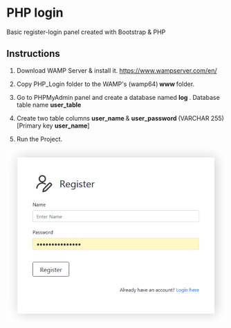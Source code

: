 # PHP login

Basic register-login panel created with Bootstrap &amp; PHP  

<h2>Instructions</h2>

1. Download WAMP Server & install it. <a href="https://www.wampserver.com/en/">https://www.wampserver.com/en/</a>

2. Copy PHP_Login folder to the WAMP's (wamp64)<b> www </b>folder.

3. Go to PHPMyAdmin panel and create a database named <b>log </b>. Database table name  <b>user_table</b>

4. Create two table columns <b> user_name </b> & <b> user_password </b> (VARCHAR 255) [Primary key <b>user_name</b>]

5. Run the Project.

<img src="screenshot.PNG">
